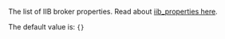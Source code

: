 The list of IIB broker properties. Read about [iib_properties here](/docs/iib_config/iib_property.html). 

The default value is: `{}`
